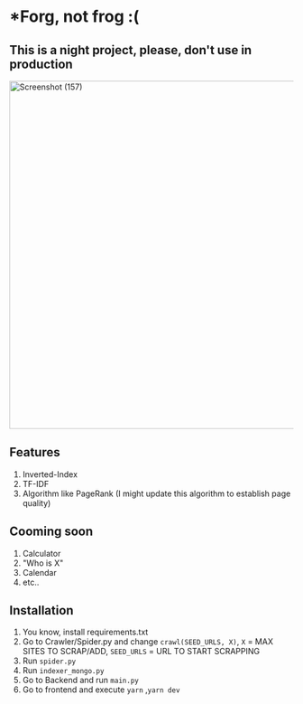 # *Forg, not frog :(
## This is a night project, please, don't use in production
<img width="1352" height="616" alt="Screenshot (157)" src="https://github.com/user-attachments/assets/2f287265-3a29-43bc-99aa-0293869c8879" />

## Features
1. Inverted-Index
2. TF-IDF
3. Algorithm like PageRank (I might update this algorithm to establish page quality)

## Cooming soon
1. Calculator
2. "Who is X"
3. Calendar
4. etc..

## Installation
1. You know, install requirements.txt
2. Go to Crawler/Spider.py and change ```crawl(SEED_URLS, X)```, `X` = MAX SITES TO SCRAP/ADD, `SEED_URLS` = URL TO START SCRAPPING
3. Run `spider.py`
4. Run `indexer_mongo.py`
5. Go to Backend and run `main.py`
6. Go to frontend and execute `yarn` ,`yarn dev`
